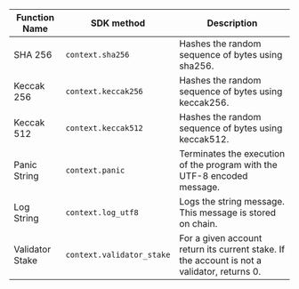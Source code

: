 <TableAsFunc>

| Function Name          | SDK method                     | Description                                                            |
| ---------------------- | ------------------------------ | ---------------------------------------------------------------------- |
| SHA 256            | `context.sha256`          | Hashes the random sequence of bytes using sha256.                                     |
| Keccak 256        | `context.keccak256`         | Hashes the random sequence of bytes using keccak256.                                      |
| Keccak 512                 | `context.keccak512`               | Hashes the random sequence of bytes using keccak512. |
| Panic String       | `context.panic`      | Terminates the execution of the program with the UTF-8 encoded message.                        |
| Log String      | `context.log_utf8`      | Logs the string message. This message is stored on chain. |
| Validator Stake | `context.validator_stake` | For a given account return its current stake. If the account is not a validator, returns 0. |

</TableAsFunc>